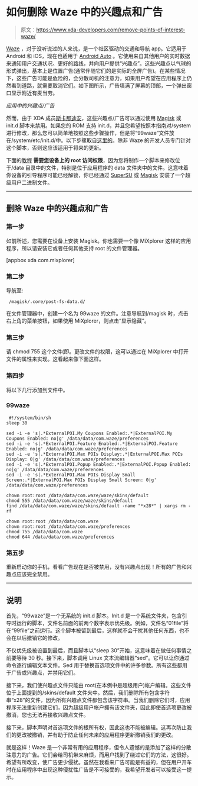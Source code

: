 # 如何删除 Waze 中的兴趣点和广告

> 原文：<https://www.xda-developers.com/remove-points-of-interest-waze/>

[Waze](https://www.waze.com/) ，对于没听说过的人来说，是一个社区驱动的交通和导航 app。它适用于 Android 和 iOS，现在也适用于 [Android Auto](https://www.xda-developers.com/waze-is-now-available-on-android-auto-in-car-units-only/) 。它使用来自其他用户的实时数据来通知用户交通状况、更好的路线，并向用户提供“兴趣点”。这些兴趣点以气球的形式弹出，基本上是位置广告(通常伴随它们的是实际的全屏广告)。在某些情况下，这些广告可能是危险的，会分散司机的注意力，如果用户希望在应用程序上仍然看到道路，就需要取消它们。如下图所示，广告填满了屏幕的顶部，一个弹出窗口显示附近有麦当劳。

*应用中的兴趣点/广告*

然而，由于 XDA 成员[斯卡那迪安](https://forum.xda-developers.com/member.php?u=1542399)，这些兴趣点/广告可以通过使用 [Magisk](https://forum.xda-developers.com/apps/magisk) 或 init.d 脚本来禁用。如果您的 ROM 支持 init.d，并且您希望按照本指南对/system 进行修改，那么您可以简单地按照这些步骤操作，但是将“99waze”文件放在/system/etc/init.d/中。以下步骤取自[这里的](https://forum.xda-developers.com/showpost.php?p=73344318&postcount=6)。除非 Waze 的开发人员专门针对这个脚本，否则这应该适用于将来的更新。

下面的[教程](https://www.xda-developers.com/category/tutorials/) **需要您设备上的 root 访问权限**，因为您将制作一个脚本来修改位于/data 目录中的文件，特别是位于应用程序的 data 文件夹中的文件。这意味着你设备的引导程序可能已经解锁，你已经通过 [SuperSU](https://forum.xda-developers.com/apps/supersu) 或 [Magisk](https://forum.xda-developers.com/apps/magisk) 安装了一个超级用户二进制文件。

* * *

## 删除 Waze 中的兴趣点和广告

### 第一步

如前所述，您需要在设备上安装 Magisk。你也需要一个像 MiXplorer 这样的应用程序，所以请安装它或者任何其他支持 root 的文件管理器。

[appbox xda com.mixplorer]

### 第二步

导航至:

```
 /magisk/.core/post-fs-data.d/ 
```

在文件管理器中，创建一个名为 99waze 的文件。注意导航到/magisk 时，点击右上角的菜单按钮，如果使用 MiXplorer，则点击“显示隐藏”。

### 第三步

请 chmod 755 这个文件(即。更改文件的权限，这可以通过在 MiXplorer 中打开文件的属性来实现。这看起来像下面这样。

### 第四步

将以下几行添加到文件中。

### 99waze

```
 #!/system/bin/sh
sleep 30

sed -i -e 's|.*ExternalPOI.My Coupons Enabled:.*|ExternalPOI.My Coupons Enabled: no|g' /data/data/com.waze/preferences
sed -i -e 's|.*ExternalPOI.Feature Enabled:.*|ExternalPOI.Feature Enabled: no|g' /data/data/com.waze/preferences
sed -i -e 's|.*ExternalPOI.Max POIs Display:.*|ExternalPOI.Max POIs Display: 0|g' /data/data/com.waze/preferences
sed -i -e 's|.*ExternalPOI.Popup Enabled:.*|ExternalPOI.Popup Enabled: no|g' /data/data/com.waze/preferences
sed -i -e 's|.*ExternalPOI.Max POIs Display Small Screen:.*|ExternalPOI.Max POIs Display Small Screen: 0|g' /data/data/com.waze/preferences

chown root:root /data/data/com.waze/waze/skins/default
chmod 555 /data/data/com.waze/waze/skins/default
find /data/data/com.waze/waze/skins/default -name "*x28*" | xargs rm -rf

chown root:root /data/data/com.waze
chown root:root /data/data/com.waze/preferences
chmod 755 /data/data/com.waze
chmod 644 /data/data/com.waze/preferences 
```

### 第五步

重新启动你的手机，看看广告现在是否被禁用，没有兴趣点出现！所有的广告和兴趣点应该完全禁用。

* * *

## 说明

首先，“99waze”是一个无系统的 init.d 脚本。Init.d 是一个系统文件夹，包含引导时运行的脚本，文件名前面的前两个数字表示优先级。例如，文件名“01file”将在“99file”之前运行。这个脚本被留到最后，这样就不会干扰其他任何东西，也不会在以后撤销它的修改。

不仅优先级被设置到最后，而且脚本以“sleep 30”开始，这意味着在做任何事情之前要等待 30 秒。接下来，脚本调用 Linux 文本流编辑器“sed”。它可以让你通过命令逐行编辑文本文件。Sed 用于替换首选项文件中的许多参数。所有这些都用于广告或兴趣点，并禁用它们。

接下来，我们使兴趣点文件只能由 root(在本例中是超级用户)帐户编辑。这些文件位于上面提到的/skins/default 文件夹中。然后，我们删除所有包含字符串“x28”的文件，因为所有兴趣点文件都包含该字符串。当我们删除它们时，应用程序无法重新创建它们，因为超级用户帐户拥有该文件夹，因此即使首选项更改被撤消，您也无法再接收兴趣点文件。

接下来，脚本声明对首选项文件的根所有权，因此这也不能被编辑。这再次防止我们的更改被撤销，并有助于防止任何未来的应用程序更新撤销我们的更改。

就是这样！Waze 是一个非常有用的应用程序，但令人遗憾的是添加了这样的分散注意力的广告。它们会给司机带来麻烦，而用户找到了绕过它们的方法，这很好。希望有所改变，使广告更少侵扰。虽然在我看来广告可能是有益的，但在用户开车时在应用程序中出现这种侵扰性广告是不可接受的，我希望开发者可以接受这一提示。